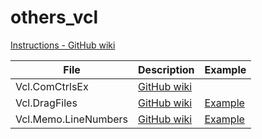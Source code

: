 # others_vcl

[Instructions - GitHub wiki](https://github.com/ps147258/others_vcl/wiki)

| File | Description | Example |
| - | - | - |
| Vcl.ComCtrlsEx | [GitHub wiki](https://github.com/ps147258/others_vcl/wiki/Vcl.ComCtrlsEx) |  |
| Vcl.DragFiles | [GitHub wiki](https://github.com/ps147258/others_vcl/wiki/Vcl.DragFiles) | [Example](https://github.com/ps147258/Vcl.ComCtrlsEx) |
| Vcl.Memo.LineNumbers | [GitHub wiki](https://github.com/ps147258/others_vcl/wiki/Vcl.Memo.LineNumbers) | [Example](https://github.com/ps147258/Vcl.Memo.LineNumbers) |
